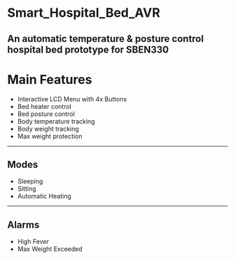 # Smart_Hospital_Bed_AVR
An automatic temperature &amp; posture control hospital bed prototype for SBEN330
---------------------
# Main Features
- Interactive LCD Menu with 4x Buttons
- Bed heater control
- Bed posture control
- Body temperature tracking
- Body weight tracking
- Max weight protection
---------------------
## Modes
- Sleeping
- Sitting
- Automatic Heating
---------------------
## Alarms
- High Fever
- Max Weight Exceeded

